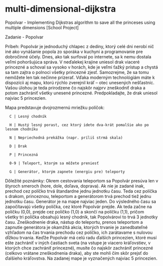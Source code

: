# multi-dimensional-dijkstra
Popolvar - Implementing Dijkstras algorithm to save all the princeses using multiple dimensions
[School Project]


Zadanie - Popolvar

Príbeh:
  Popolvár je jednoduchý chlapec z dediny, ktorý celé dni nerobí nič iné ako vynášanie popola
  zo sporáka v kuchyni a programovanie pre dobročinné účely. Dnes, ako tak surfoval po
  internete, sa k nemu dostala veľmi pohoršujúca správa. V neďalekej krajine uniesol drak
  viaceré princezné a schoval sa vysoko v horách, kde je veľmi ťažký prístup a chystá sa tam
  zajtra o polnoci všetky princezné zjesť.
  Samozrejme, že sa tomu nemôžete len tak nečinne prizerať. Vďaka moderným technológiám
  máte k dispozícii aj mapu, ktorú rýchlo zverejnil kráľ – otec unesených nešťastníc. Vašou
  úlohou je teda prirodzene čo najskôr najprv zneškodniť draka a potom zachrániť všetky
  unesené princezné. Predpokladajte, že drak uniesol najviac 5 princezien.


Mapa predstavuje dvojrozmernú mriežku políčok:

      C | Lesný chodník
      
      H | Hustý lesný porast, cez ktorý idete dva-krát pomalšie ako po lesnom chodníku
      
      N | Nepriechodná prekážka (napr. príliš strmá skala)
      
      D | Drak
      
      P | Princezná
      
      0-9 | Teleport, ktorým sa môžete preniesť
      
      G | Generátor, ktorým zapnete (energiu pre) teleporty
      
      
 
Dôležité poznámky: Okrem cestovania teleportom sa Popolvár presúva len v štyroch smeroch (hore,
dole, doľava, doprava). Ak nie je zadané inak, prechod cez políčko trvá štandardne jednu jednotku
času. Teda cez políčka s drakom, princeznou, teleportom a generátorom trvá prechod tiež jednu
jednotku času. Generátor je na mape najviac jeden. Do výsledného času sa započítavajú všetky
políčka, cez ktoré Popolvár prejde. Ak teda začne na políčku (0,0), prejde cez políčko (1,0) a skončí na
políčku (1,1), pričom všetky tri políčka obsahujú lesný chodník, tak Popolvárovi to trvá 3 jednotky
času. Zneškodnenie draka, nástup do teleportu, prenos teleportom a zapnutie generátora je
okamžitá akcia, ktorých trvanie je zanedbateľné vzhľadom na čas trvania prechodu cez políčko, ich
zarátavame s nulovou dĺžkou trvania. Keďže Popolvár má celú radu ďalších princezien, ktoré musí
ešte zachrániť v iných častiach sveta (na vstupe je viacero kráľovstiev, v ktorých chce zachrániť
princezné), musíte čo najskôr zachrániť princezné (celkovo vrátane zneškodnenia draka), aby ste
mohli čím skôr prejsť do ďalšieho kráľovstva. Na zadanej mape je vyznačených najviac 5 princezien.





